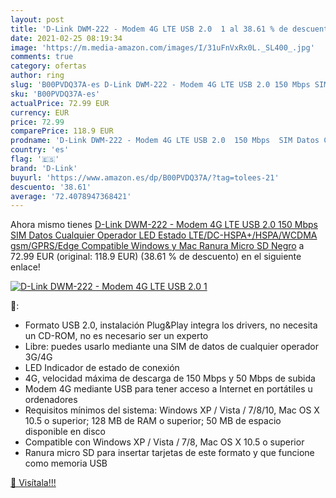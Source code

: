 ```yaml
---
layout: post
title: 'D-Link DWM-222 - Modem 4G LTE USB 2.0  1 al 38.61 % de descuento'
date: 2021-02-25 08:19:34
image: 'https://m.media-amazon.com/images/I/31uFnVxRx0L._SL400_.jpg'
comments: true
category: ofertas
author: ring
slug: 'B00PVDQ37A-es D-Link DWM-222 - Modem 4G LTE USB 2.0 150 Mbps SIM Datos...'
sku: 'B00PVDQ37A-es'
actualPrice: 72.99 EUR
currency: EUR
price: 72.99
comparePrice: 118.9 EUR
prodname: 'D-Link DWM-222 - Modem 4G LTE USB 2.0  150 Mbps  SIM Datos Cualquier Operador  LED Estado  LTE/DC-HSPA+/HSPA/WCDMA  gsm/GPRS/Edge  Compatible Windows y Mac  Ranura Micro SD  Negro'
country: 'es'
flag: '🇪🇸'
brand: 'D-Link'
buyurl: 'https://www.amazon.es/dp/B00PVDQ37A/?tag=tolees-21'
descuento: '38.61'
average: '72.4078947368421'
---
```


Ahora mismo tienes [D-Link DWM-222 - Modem 4G LTE USB 2.0  150 Mbps  SIM Datos Cualquier Operador  LED Estado  LTE/DC-HSPA+/HSPA/WCDMA  gsm/GPRS/Edge  Compatible Windows y Mac  Ranura Micro SD  Negro](https://www.amazon.es/dp/B00PVDQ37A/?tag=tolees-21) a 72.99 EUR (original: 118.9 EUR) (38.61 %  de descuento) en el siguiente enlace!

[![D-Link DWM-222 - Modem 4G LTE USB 2.0  1](https://m.media-amazon.com/images/I/31uFnVxRx0L._SL400_.jpg)](https://www.amazon.es/dp/B00PVDQ37A/?tag=tolees-21)

🔎:

- Formato USB 2.0, instalación Plug&Play integra los drivers, no necesita un CD-ROM, no es necesario ser un experto
- Libre: puedes usarlo mediante una SIM de datos de cualquier operador 3G/4G
- LED Indicador de estado de conexión
- 4G, velocidad máxima de descarga de 150 Mbps y 50 Mbps de subida
- Modem 4G mediante USB para tener acceso a Internet en portátiles u ordenadores
- Requisitos mínimos del sistema: Windows XP / Vista / 7/8/10, Mac OS X 10.5 o superior; 128 MB de RAM o superior; 50 MB de espacio disponible en disco
- Compatible con Windows XP / Vista / 7/8, Mac OS X 10.5 o superior
- Ranura micro SD para insertar tarjetas de este formato y que funcione como memoria USB

[🛒 Visítala!!!](https://www.amazon.es/dp/B00PVDQ37A/?tag=tolees-21)
